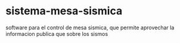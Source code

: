 # sistema-mesa-sismica
software para el control de mesa sismica, que permite aprovechar la informacion publica que sobre los sismos
